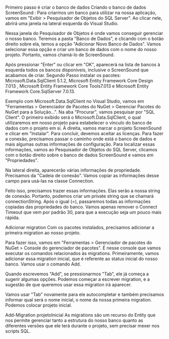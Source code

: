 Primeiro passo é criar o banco de dados
Criando o banco de dados ScreenSound : Para criarmos um banco para utilizar na nossa aplicação, vamos em "Exibir > Pesquisador de Objetos do SQL Server". Ao clicar nele, abrirá uma janela na lateral esquerda do Visual Studio.

Nessa janela do Pesquisador de Objetos é onde vamos conseguir gerenciar o nosso banco. Teremos a pasta "Banco de Dados", e clicando com o botão direito sobre ela, temos a opção "Adicionar Novo Banco de Dados". Vamos selecionar essa opção e criar um banco de dados com o nome do nosso projeto. Portanto, vamos chamá-lo de ScreenSound.

Após pressionar "Enter" ou clicar em "OK", aparecerá na lista de bancos à esquerda todos os bancos disponíveis, inclusive o ScreenSound que acabamos de criar.
Segundo Passo
instalar os pacotes: Microsoft.Data.SqlClient 5.1.2, Microsoft Entity Framework Core Design 7.013 , Microsoft Entity Framework Core Tools7.013 e Microsoft Entity Framework Core.SqlServer 7.0.13.

Exemplo com Microsoft.Data.SqlClient no Visual Studio, vamos em "Ferramentas > Gerenciador de Pacotes do NuGet > Gerenciar Pacotes do NuGet para a Solução…". Na aba "Procurar", vamos pesquisar por "SQL Client". O primeiro exibido será o Microsoft.Data.SqlClient, o qual utilizaremos em nosso projeto para estabelecer o vínculo do banco de dados com o projeto em si. À direita, vamos marcar o projeto ScreenSound e clicar em "Instalar". Para concluir, devemos aceitar as licenças.
Para fazer a conexão, precisamos passar o caminho onde está o banco de dados e mais algumas outras informações de configuração. Para localizar essas informações, vamos ao Pesquisador de Objetos do SQL Server, clicamos com o botão direito sobre o banco de dados ScreenSound e vamos em "Propriedades".


Na lateral direita, aparecerão várias informações de propriedade. Precisamos da "Cadeia de conexão". Vamos copiar as informações desse campo para usá-las na classe Connection.

Feito isso, precisamos trazer essas informações. Elas serão a nossa string de conexão. Portanto, podemos criar um private string que se chamará connectionString. Após o igual (=), passaremos todas as informações copiadas das propriedades do banco. Vamos apenas remover o Connect Timeout que vem por padrão 30, para que a execução seja um pouco mais rápida.

Adicionar migration
Com os pacotes instalados, precisamos adicionar a primeira migration ao nosso projeto.

Para fazer isso, vamos em "Ferramentas > Gerenciador de pacotes do NuGet > Console do gerenciador de pacotes". É nesse console que vamos executar os comandos relacionados às migrations. Primeiramente, vamos adicionar essa migration inicial, que é referente ao status inicial do nosso banco. Vamos usar o comando Add.

Quando escrevemos "Add", se pressionarmos "Tab", ele já começa a sugerir algumas opções. Podemos começar a escrever migration, e a sugestão de que queremos usar essa migration irá aparecer.

Vamos usar "Tab" novamente para ele autocompletar e também precisamos informar qual será o nome inicial, o nome da nossa primeira migration. Podemos colocar projeto inicial.

Add-Migration projetoInicial
As migrations são um recurso do Entity que nos permite gerenciar tanto a estrutura do nosso banco quanto as diferentes versões que ele terá durante o projeto, sem precisar mexer nos scripts SQL.
